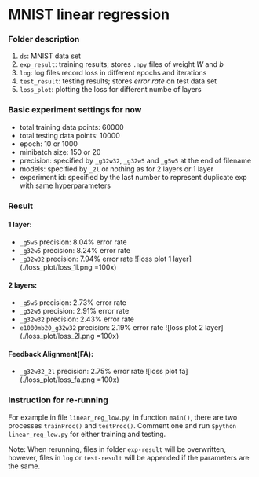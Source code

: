 # MNIST linear regression

### Folder description
1. `ds`: MNIST data set
2. `exp_result`: training results; stores `.npy` files of weight *W* and *b*
3. `log`:  log files record loss in different epochs and iterations
4. `test_result`: testing results; stores *error rate* on test data set
5. `loss_plot`: plotting the loss for different numbe of layers

### Basic experiment settings for now
- total training data points: 60000
- total testing data points: 10000
- epoch: 10 or 1000
- minibatch size: 150 or 20
- precision: specified by `_g32w32`, `_g32w5` and `_g5w5` at the end of filename
- models: specified by `_2l` or nothing as for 2 layers or 1 layer
- experiment id: specified by the last number to represent duplicate exp with same hyperparameters

### Result
#### 1 layer:
- `_g5w5` precision: 8.04% error rate
- `_g32w5` precision: 8.24% error rate
- `_g32w32` precision: 7.94% error rate
![loss plot 1 layer](./loss_plot/loss_1l.png =100x)

#### 2 layers:
- `_g5w5` precision: 2.73% error rate
- `_g32w5` precision: 2.91% error rate
- `_g32w32` precision: 2.43% error rate
- `e1000mb20_g32w32` precision: 2.19% error rate
![loss plot 2 layer](./loss_plot/loss_2l.png =100x)

#### Feedback Alignment(FA):
- `_g32w32_2l` precision: 2.75% error rate
![loss plot fa](./loss_plot/loss_fa.png =100x)

### Instruction for re-running
For example in file `linear_reg_low.py`, in function `main()`, there are two processes `trainProc()` and `testProc()`. Comment one and run `$python linear_reg_low.py` for either training and testing.

Note: When rerunning, files in folder `exp-result` will be overwritten, however, files in `log` or `test-result` will be appended if the parameters are the same.



